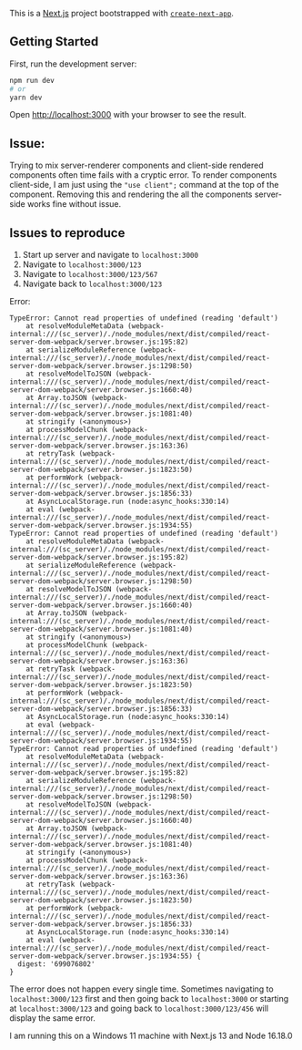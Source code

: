 This is a [Next.js](https://nextjs.org/) project bootstrapped with
[`create-next-app`](https://github.com/vercel/next.js/tree/canary/packages/create-next-app).

## Getting Started

First, run the development server:

```bash
npm run dev
# or
yarn dev
```

Open [http://localhost:3000](http://localhost:3000) with your browser to see the
result.

## Issue:

Trying to mix server-renderer components and client-side rendered components
often time fails with a cryptic error. To render components client-side, I am
just using the `"use client";` command at the top of the component. Removing
this and rendering the all the components server-side works fine without issue.

## Issues to reproduce

1. Start up server and navigate to `localhost:3000`
2. Navigate to `localhost:3000/123`
3. Navigate to `localhost:3000/123/567`
4. Navigate back to `localhost:3000/123`

Error:

```
TypeError: Cannot read properties of undefined (reading 'default')
    at resolveModuleMetaData (webpack-internal:///(sc_server)/./node_modules/next/dist/compiled/react-server-dom-webpack/server.browser.js:195:82)
    at serializeModuleReference (webpack-internal:///(sc_server)/./node_modules/next/dist/compiled/react-server-dom-webpack/server.browser.js:1298:50)
    at resolveModelToJSON (webpack-internal:///(sc_server)/./node_modules/next/dist/compiled/react-server-dom-webpack/server.browser.js:1660:40)
    at Array.toJSON (webpack-internal:///(sc_server)/./node_modules/next/dist/compiled/react-server-dom-webpack/server.browser.js:1081:40)
    at stringify (<anonymous>)
    at processModelChunk (webpack-internal:///(sc_server)/./node_modules/next/dist/compiled/react-server-dom-webpack/server.browser.js:163:36)
    at retryTask (webpack-internal:///(sc_server)/./node_modules/next/dist/compiled/react-server-dom-webpack/server.browser.js:1823:50)
    at performWork (webpack-internal:///(sc_server)/./node_modules/next/dist/compiled/react-server-dom-webpack/server.browser.js:1856:33)
    at AsyncLocalStorage.run (node:async_hooks:330:14)
    at eval (webpack-internal:///(sc_server)/./node_modules/next/dist/compiled/react-server-dom-webpack/server.browser.js:1934:55)
TypeError: Cannot read properties of undefined (reading 'default')
    at resolveModuleMetaData (webpack-internal:///(sc_server)/./node_modules/next/dist/compiled/react-server-dom-webpack/server.browser.js:195:82)
    at serializeModuleReference (webpack-internal:///(sc_server)/./node_modules/next/dist/compiled/react-server-dom-webpack/server.browser.js:1298:50)
    at resolveModelToJSON (webpack-internal:///(sc_server)/./node_modules/next/dist/compiled/react-server-dom-webpack/server.browser.js:1660:40)
    at Array.toJSON (webpack-internal:///(sc_server)/./node_modules/next/dist/compiled/react-server-dom-webpack/server.browser.js:1081:40)
    at stringify (<anonymous>)
    at processModelChunk (webpack-internal:///(sc_server)/./node_modules/next/dist/compiled/react-server-dom-webpack/server.browser.js:163:36)
    at retryTask (webpack-internal:///(sc_server)/./node_modules/next/dist/compiled/react-server-dom-webpack/server.browser.js:1823:50)
    at performWork (webpack-internal:///(sc_server)/./node_modules/next/dist/compiled/react-server-dom-webpack/server.browser.js:1856:33)
    at AsyncLocalStorage.run (node:async_hooks:330:14)
    at eval (webpack-internal:///(sc_server)/./node_modules/next/dist/compiled/react-server-dom-webpack/server.browser.js:1934:55)
TypeError: Cannot read properties of undefined (reading 'default')
    at resolveModuleMetaData (webpack-internal:///(sc_server)/./node_modules/next/dist/compiled/react-server-dom-webpack/server.browser.js:195:82)
    at serializeModuleReference (webpack-internal:///(sc_server)/./node_modules/next/dist/compiled/react-server-dom-webpack/server.browser.js:1298:50)
    at resolveModelToJSON (webpack-internal:///(sc_server)/./node_modules/next/dist/compiled/react-server-dom-webpack/server.browser.js:1660:40)
    at Array.toJSON (webpack-internal:///(sc_server)/./node_modules/next/dist/compiled/react-server-dom-webpack/server.browser.js:1081:40)
    at stringify (<anonymous>)
    at processModelChunk (webpack-internal:///(sc_server)/./node_modules/next/dist/compiled/react-server-dom-webpack/server.browser.js:163:36)
    at retryTask (webpack-internal:///(sc_server)/./node_modules/next/dist/compiled/react-server-dom-webpack/server.browser.js:1823:50)
    at performWork (webpack-internal:///(sc_server)/./node_modules/next/dist/compiled/react-server-dom-webpack/server.browser.js:1856:33)
    at AsyncLocalStorage.run (node:async_hooks:330:14)
    at eval (webpack-internal:///(sc_server)/./node_modules/next/dist/compiled/react-server-dom-webpack/server.browser.js:1934:55) {
  digest: '699076802'
}
```

The error does not happen every single time. Sometimes navigating to
`localhost:3000/123` first and then going back to `localhost:3000` or starting
at `localhost:3000/123` and going back to `localhost:3000/123/456` will display
the same error.

I am running this on a Windows 11 machine with Next.js 13 and Node 16.18.0

